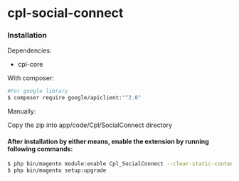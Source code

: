 # cpl-social-connect

### Installation

Dependencies:
 - cpl-core

With composer:

```sh
#For google library
$ composer require google/apiclient:"^2.0"
```

Manually:

Copy the zip into app/code/Cpl/SocialConnect directory


#### After installation by either means, enable the extension by running following commands:

```sh
$ php bin/magento module:enable Cpl_SocialConnect --clear-static-content
$ php bin/magento setup:upgrade
```

